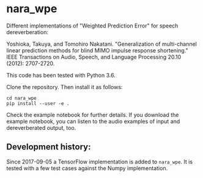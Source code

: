 # nara_wpe
Different implementations of "Weighted Prediction Error" for speech dereverberation:

Yoshioka, Takuya, and Tomohiro Nakatani. "Generalization of multi-channel linear prediction methods for blind MIMO impulse response shortening." IEEE Transactions on Audio, Speech, and Language Processing 20.10 (2012): 2707-2720.

This code has been tested with Python 3.6.

Clone the repository. Then install it as follows:

```
cd nara_wpe
pip install --user -e .
```

Check the example notebook for further details.
If you download the example notebook, you can listen to the audio examples of input and dereverberated output, too.

## Development history:

Since 2017-09-05 a TensorFlow implementation is added to `nara_wpe`. It is tested with a few test cases against the Numpy implementation.
